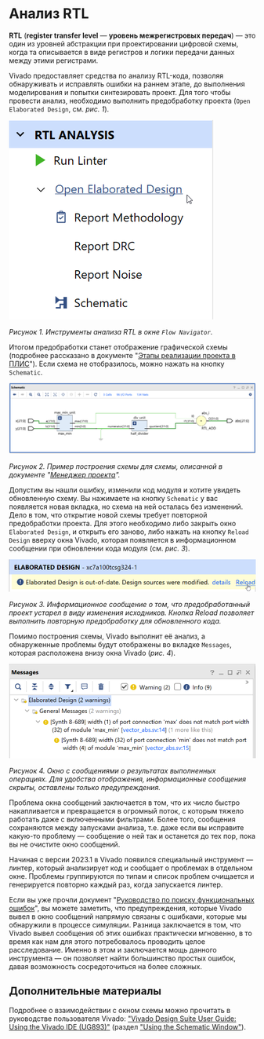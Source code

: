# Анализ RTL

**RTL** (**register transfer level** — **уровень межрегистровых передач**) — это один из уровней абстракции при проектировании цифровой схемы, когда та описывается в виде регистров и логики передачи данных между этими регистрами.

Vivado предоставляет средства по анализу RTL-кода, позволяя обнаруживать и исправлять ошибки на раннем этапе, до выполнения моделирования и попытки синтезировать проект. Для того чтобы провести анализ, необходимо выполнить предобработку проекта (`Open Elaborated Design`, см. _рис. 1_).

![../.pic/Vivado%20Basics/06.%20RTL%20Analysis/fig_1.png](../.pic/Vivado%20Basics/06.%20RTL%20Analysis/fig_1.png)

_Рисунок 1. Инструменты анализа RTL в окне `Flow Navigator`._

Итогом предобработки станет отображение графической схемы (подробнее рассказано в документе "[Этапы реализации проекта в ПЛИС](../Introduction/Implementation%20steps.md)"). Если схема не отобразилось, можно нажать на кнопку `Schematic`.

![../.pic/Vivado%20Basics/06.%20RTL%20Analysis/fig_2.png](../.pic/Vivado%20Basics/06.%20RTL%20Analysis/fig_2.png)

_Рисунок 2. Пример построения схемы для схемы, описанной в документе "[Менеджер проекта](./03.%20Project%20manager.md)"._

Допустим вы нашли ошибку, изменили код модуля и хотите увидеть обновленную схему. Вы нажимаете на кнопку `Schematic` у вас появляется новая вкладка, но схема на ней осталась без изменений. Дело в том, что открытие новой схемы требует повторной предобработки проекта. Для этого необходимо либо закрыть окно `Elaborated Design`, и открыть его заново, либо нажать на кнопку `Reload Design` вверху окна Vivado, которая появляется в информационном сообщении при обновлении кода модуля (см. _рис. 3_).

![../.pic/Vivado%20Basics/06.%20RTL%20Analysis/fig_3.png](../.pic/Vivado%20Basics/06.%20RTL%20Analysis/fig_3.png)

_Рисунок 3. Информационное сообщение о том, что предобработанный проект устарел в виду изменения исходников. Кнопка Reload позволяет выполнить повторную предобработку для обновленного кода._

Помимо построения схемы, Vivado выполнит её анализ, а обнаруженные проблемы будут отображены во вкладке `Messages`, которая расположена внизу окна Vivado (_рис. 4_).

![../.pic/Vivado%20Basics/06.%20RTL%20Analysis/fig_4.png](../.pic/Vivado%20Basics/06.%20RTL%20Analysis/fig_4.png)

_Рисунок 4. Окно с сообщениями о результатах выполненных операциях. Для удобства отображения, информационные сообщения скрыты, оставлены только предупреждения._

Проблема окна сообщений заключается в том, что их число быстро накапливается и превращается в огромный поток, с которым тяжело работать даже с включенными фильтрами. Более того, сообщения сохраняются между запусками анализа, т.е. даже если вы исправите какую-то проблему — сообщение о ней так и останется до тех пор, пока вы не очистите окно сообщений.

Начиная с версии 2023.1 в Vivado появился специальный инструмент — линтер, который анализирует код и сообщает о проблемах в отдельном окне. Проблемы группируются по типам и список проблем очищается и генерируется повторно каждый раз, когда запускается линтер.

Если вы уже прочли документ "[Руководство по поиску функциональных ошибок](./05.%20Bug%20hunting.md)", вы можете заметить, что предупреждения, которые Vivado вывел в окно сообщений напрямую связаны с ошибками, которые мы обнаружили в процессе симуляции. Разница заключается в том, что Vivado вывел сообщения об этих ошибках практически мгновенно, в то время как нам для этого потребовалось проводить целое расследование. Именно в этом и заключается мощь данного инструмента — он позволяет найти большинство простых ошибок, давая возможность сосредоточиться на более сложных.

## Дополнительные материалы

Подробнее о взаимодействии с окном схемы можно прочитать в руководстве пользователя Vivado: ["Vivado Design Suite User Guide: Using the Vivado IDE (UG893)"](https://docs.xilinx.com/r/en-US/ug893-vivado-ide) (раздел ["Using the Schematic Window"](https://docs.xilinx.com/r/en-US/ug893-vivado-ide/Using-the-Schematic-Window)).
